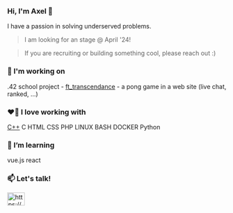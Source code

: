 ### Hi, I'm Axel 👋

I have a passion in solving underserved problems.

> I am looking for an stage @ April '24!

> If you are recruiting or building something cool, please reach out :)

### 🔭 I'm working on

  .42 school project - [ft_transcendance](https://github.com/axelvag?tab=repositories) - a pong game in a web site (live chat, ranked, ...)

### ❤️‍🔥 I love working with

[C++](https://github.com/axelvag/axelvag/blob/master/img/c++logo.png) C HTML CSS PHP LINUX BASH DOCKER Python

### 🌱 I’m learning

vue.js react

### 📫 Let's talk!

<p align="left">
<a href="https://linkedin.com/in/https://www.linkedin.com/in/alessio-scatamacchia-133129229" target="blank"><img align="center" src="https://raw.githubusercontent.com/rahuldkjain/github-profile-readme-generator/master/src/images/icons/Social/linked-in-alt.svg" alt="https://www.linkedin.com/in/alessio-scatamacchia-133129229" height="30" width="40" /></a>
</p>
